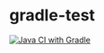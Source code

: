 # gradle-test

[![Java CI with Gradle](https://github.com/rosshoss4/gradle-test/actions/workflows/gradle.yml/badge.svg)](https://github.com/rosshoss4/gradle-test/actions/workflows/gradle.yml)
